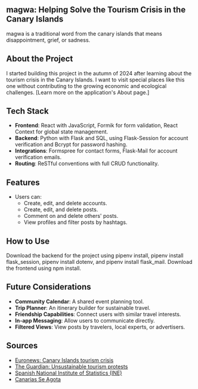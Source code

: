 ## magwa: Helping Solve the Tourism Crisis in the Canary Islands 
magwa is a traditional word from the canary islands that means disappointment, grief, or sadness.

## About the Project
I started building this project in the autumn of 2024 after learning about the tourism crisis in the Canary Islands. I want to visit special places like this one without contributing to the growing economic and ecological challenges. [Learn more on the application's About page.]

## Tech Stack
- **Frontend**: React with JavaScript, Formik for form validation, React Context for global state management.
- **Backend**: Python with Flask and SQL, using Flask-Session for account verification and Bcrypt for password hashing.
- **Integrations**: Formspree for contact forms, Flask-Mail for account verification emails.
- **Routing**: ReSTful conventions with full CRUD functionality.

## Features
- Users can:
  - Create, edit, and delete accounts.
  - Create, edit, and delete posts.
  - Comment on and delete others' posts.
  - View profiles and filter posts by hashtags.

## How to Use
Download the backend for the project using pipenv install, pipenv install flask_session, pipenv install dotenv, and pipenv install flask_mail. Download the frontend using npm install.

## Future Considerations
- **Community Calendar**: A shared event planning tool.  
- **Trip Planner**: An itinerary builder for sustainable travel.  
- **Friendship Capabilities**: Connect users with similar travel interests.  
- **In-app Messaging**: Allow users to communicate directly.  
- **Filtered Views**: View posts by travelers, local experts, or advertisers.

## Sources
- [Euronews: Canary Islands tourism crisis](https://www.euronews.com/my-europe/2024/10/20/thousands-protest-against-over-tourism-in-canary-islands)
- [The Guardian: Unsustainable tourism protests](https://www.theguardian.com/world/2024/apr/20/thousands-protest-canary-islands-unsustainable-tourism)
- [Spanish National Institute of Statistics (INE)](https://www.ine.es/dyngs/Prensa/es/ECV2023.htm)
- [Canarias Se Agota](https://canariaseagota.com/)


